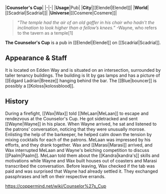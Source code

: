 |**Counselor's Cup**|
|-|-|
|**Usage**|Pub|
|**City**|[[Elendel\|Elendel]]|
|**World**|[[Scadrial\|Scadrial]]|
|**Universe**|[[Cosmere\|Cosmere]]|

>“*The temple had the air of an old gaffer in his chair who hadn't the inclination to look higher than a fellow’s knees.*”
\-Wayne, who refers to the tavern as a temple[1]


**The Counselor's Cup** is a pub in [[Elendel\|Elendel]] on [[Scadrial\|Scadrial]].

## Appearance & Staff
It is located on Edden Way and is situated on an intersection, surrounded by taller tenancy buildings. The building is lit by gas lamps and has a picture of [[Edgard Ladrian\|Breeze]] hanging behind the bar. The [[Blue\|bouncer]] is possibly a [[Koloss\|kolossblood]].

## History
During a firefight, [[Wax\|Wax]] told [[MeLaan\|MeLaan]] to escape and rendezvous at the Counselor's Cup. He got sidetracked and sent [[Wayne\|Wayne]] in his place. When Wayne arrived, he sat and listened to the patrons' conversation, noticing that they were unusually morose. Enlisting the help of the barkeeper, he helped calm down the tension by mixing cocktails for each of the patrons. MeLaan was impressed by his efforts, and they drank together. Wax and [[Marasi\|Marasi]] arrived, and Wax interrupted MeLaan and Wayne's belching competition to discuss [[Paalm\|Paalm]]. MeLaan told them about the [[Kandra\|kandra's]] skills and motivations while Wayne and Wax built houses out of coasters and Marasi transcribed the conversation. Before leaving, Wax checked if the tab was paid and was surprised that Wayne had already settled it. They exchanged passphrases and left on their respective errands.



https://coppermind.net/wiki/Counselor%27s_Cup
